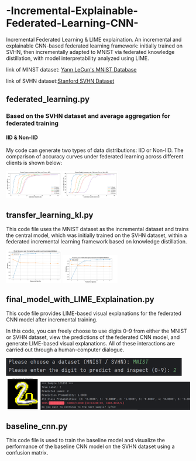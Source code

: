 # -Incremental-Explainable-Federated-Learning-CNN-
Incremental Federated Learning & LIME explaination. An incremental and explainable CNN-based federated learning framework: initially trained on SVHN, then incrementally adapted to MNIST via federated knowledge distillation, with model interpretability analyzed using LIME.

link of MINST dataset: [Yann LeCun's MNIST Database](http://yann.lecun.com/exdb/mnist/)  

link of SVHN dataset:[Stanford SVHN Dataset](http://ufldl.stanford.edu/housenumbers/) 

## federated_learning.py

### Based on the SVHN dataset and average aggregation for federated training

#### IID & Non-IID

My code can generate two types of data distributions: IID or Non-IID. The comparison of accuracy curves under federated learning across different clients is shown below:

<img src="picture\1.png" alt="1" style="zoom:15%;" />

<img src="picture\2.png" alt="1" style="zoom:15%;" />

## transfer_learning_kl.py

This code file uses the MNIST dataset as the incremental dataset and trains the central model, which was initially trained on the SVHN dataset, within a federated incremental learning framework based on knowledge distillation.

<img src="picture\3.png" alt="1" style="zoom:15%;" />

<img src="picture\4.png" alt="1" style="zoom:15%;" />

## final_model_with_LIME_Explaination.py

This code file provides LIME-based visual explanations
for the federated CNN model after incremental training.

In this code, you can freely choose to use digits 0–9 from either
the MNIST or SVHN dataset, view the predictions of the
federated CNN model, and generate LIME-based visual explanations.
All of these interactions are carried out through a human-computer dialogue.

<img src="picture\5.png" alt="1" style="zoom: 50%;" />

<img src="picture\7.png" alt="1" style="zoom: 15%;" />

<img src="picture\8.png" alt="1" style="zoom: 40%;" />

## baseline_cnn.py

This code file is used to train the baseline model and visualize
the performance of the baseline CNN model on the SVHN dataset
using a confusion matrix.
